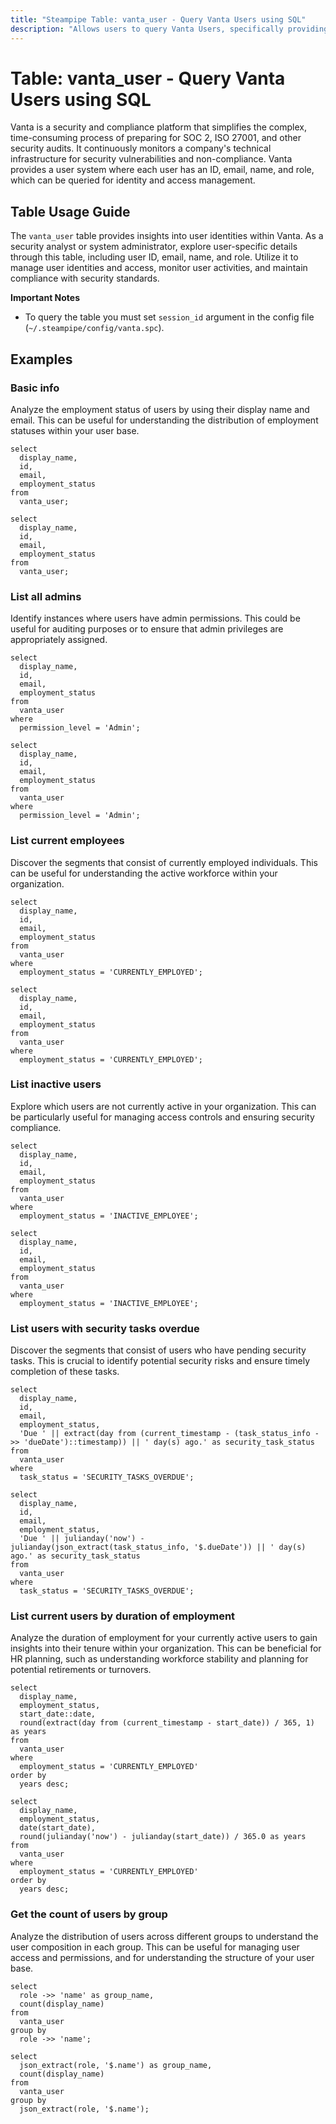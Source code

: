 ```yaml
---
title: "Steampipe Table: vanta_user - Query Vanta Users using SQL"
description: "Allows users to query Vanta Users, specifically providing information about each user's ID, email, name, and role. This assists in managing user identities and access within the Vanta platform."
---
```


# Table: vanta_user - Query Vanta Users using SQL

Vanta is a security and compliance platform that simplifies the complex, time-consuming process of preparing for SOC 2, ISO 27001, and other security audits. It continuously monitors a company's technical infrastructure for security vulnerabilities and non-compliance. Vanta provides a user system where each user has an ID, email, name, and role, which can be queried for identity and access management.

## Table Usage Guide

The `vanta_user` table provides insights into user identities within Vanta. As a security analyst or system administrator, explore user-specific details through this table, including user ID, email, name, and role. Utilize it to manage user identities and access, monitor user activities, and maintain compliance with security standards.

**Important Notes**
- To query the table you must set `session_id` argument in the config file (`~/.steampipe/config/vanta.spc`).

## Examples

### Basic info
Analyze the employment status of users by using their display name and email. This can be useful for understanding the distribution of employment statuses within your user base.

```sql+postgres
select
  display_name,
  id,
  email,
  employment_status
from
  vanta_user;
```

```sql+sqlite
select
  display_name,
  id,
  email,
  employment_status
from
  vanta_user;
```

### List all admins
Identify instances where users have admin permissions. This could be useful for auditing purposes or to ensure that admin privileges are appropriately assigned.

```sql+postgres
select
  display_name,
  id,
  email,
  employment_status
from
  vanta_user
where
  permission_level = 'Admin';
```

```sql+sqlite
select
  display_name,
  id,
  email,
  employment_status
from
  vanta_user
where
  permission_level = 'Admin';
```

### List current employees
Discover the segments that consist of currently employed individuals. This can be useful for understanding the active workforce within your organization.

```sql+postgres
select
  display_name,
  id,
  email,
  employment_status
from
  vanta_user
where
  employment_status = 'CURRENTLY_EMPLOYED';
```

```sql+sqlite
select
  display_name,
  id,
  email,
  employment_status
from
  vanta_user
where
  employment_status = 'CURRENTLY_EMPLOYED';
```

### List inactive users
Explore which users are not currently active in your organization. This can be particularly useful for managing access controls and ensuring security compliance.

```sql+postgres
select
  display_name,
  id,
  email,
  employment_status
from
  vanta_user
where
  employment_status = 'INACTIVE_EMPLOYEE';
```

```sql+sqlite
select
  display_name,
  id,
  email,
  employment_status
from
  vanta_user
where
  employment_status = 'INACTIVE_EMPLOYEE';
```

### List users with security tasks overdue
Discover the segments that consist of users who have pending security tasks. This is crucial to identify potential security risks and ensure timely completion of these tasks.

```sql+postgres
select
  display_name,
  id,
  email,
  employment_status,
  'Due ' || extract(day from (current_timestamp - (task_status_info ->> 'dueDate')::timestamp)) || ' day(s) ago.' as security_task_status
from
  vanta_user
where
  task_status = 'SECURITY_TASKS_OVERDUE';
```

```sql+sqlite
select
  display_name,
  id,
  email,
  employment_status,
  'Due ' || julianday('now') - julianday(json_extract(task_status_info, '$.dueDate')) || ' day(s) ago.' as security_task_status
from
  vanta_user
where
  task_status = 'SECURITY_TASKS_OVERDUE';
```

### List current users by duration of employment
Analyze the duration of employment for your currently active users to gain insights into their tenure within your organization. This can be beneficial for HR planning, such as understanding workforce stability and planning for potential retirements or turnovers.

```sql+postgres
select
  display_name,
  employment_status,
  start_date::date,
  round(extract(day from (current_timestamp - start_date)) / 365, 1) as years
from
  vanta_user
where
  employment_status = 'CURRENTLY_EMPLOYED'
order by
  years desc;
```

```sql+sqlite
select
  display_name,
  employment_status,
  date(start_date),
  round(julianday('now') - julianday(start_date)) / 365.0 as years
from
  vanta_user
where
  employment_status = 'CURRENTLY_EMPLOYED'
order by
  years desc;
```

### Get the count of users by group
Analyze the distribution of users across different groups to understand the user composition in each group. This can be useful for managing user access and permissions, and for understanding the structure of your user base.

```sql+postgres
select
  role ->> 'name' as group_name,
  count(display_name)
from
  vanta_user
group by
  role ->> 'name';
```

```sql+sqlite
select
  json_extract(role, '$.name') as group_name,
  count(display_name)
from
  vanta_user
group by
  json_extract(role, '$.name');
```